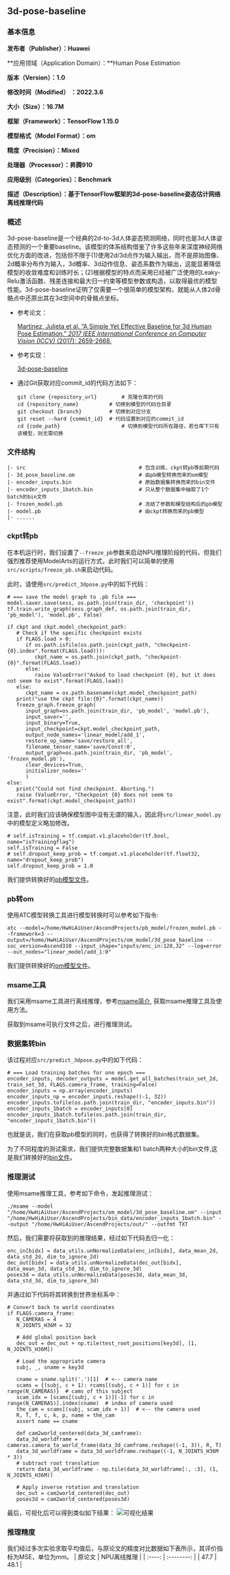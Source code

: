 ## 3d-pose-baseline

### 基本信息

**发布者（Publisher）：Huawei**

**应用领域（Application Domain）：**Human Pose Estimation

**版本（Version）：1.0**

**修改时间（Modified） ：2022.3.6**

**大小（Size）：16.7M**

**框架（Framework）：TensorFlow 1.15.0**

**模型格式（Model Format）：om**

**精度（Precision）：Mixed**

**处理器（Processor）：昇腾910**

**应用级别（Categories）：Benchmark**

**描述（Description）：基于TensorFlow框架的3d-pose-baseline姿态估计网络离线推理代码**

### 概述

3d-pose-baseline是一个经典的2d-to-3d人体姿态预测网络，同时也是3d人体姿态预测的一个重要baseline。该模型的体系结构借鉴了许多这些年来深度神经网络优化方面的改进，包括但不限于(1)使用2d/3d点作为输入输出，而不是原始图像、2d概率分布作为输入，3d概率、3d动作信息、姿态系数作为输出，这能显著降低模型的收敛难度和训练时长；(2)根据模型的特点而采用已经被广泛使用的Leaky-Relu激活函数、残差连接和最大归一约束等模型参数或构造，以取得最优的模型性能。3d-pose-baseline证明了仅需要一个很简单的模型架构，就能从人体2d骨骼点中还原出其在3d空间中的骨骼点坐标。

- 参考论文：

  [Martinez, Julieta et al. “A Simple Yet Effective Baseline for 3d Human Pose Estimation.” *2017 IEEE International Conference on Computer Vision (ICCV)* (2017): 2659-2668.](https://arxiv.org/pdf/1705.03098.pdf)

- 参考实现：

  [3d-pose-baseline](https://github.com/una-dinosauria/3d-pose-baseline)

- 通过Git获取对应commit_id的代码方法如下：

  ```
  git clone {repository_url}		# 克隆仓库的代码
  cd {repository_name}    		# 切换到模型的代码仓目录
  git checkout {branch}			# 切换到对应分支
  git reset --hard {commit_id}	# 代码设置到对应的commit_id
  cd {code_path}					# 切换到模型代码所在路径，若仓库下只有该模型，则无需切换
  ```

### 文件结构
  ```
  |- src                                     # 包含训练、ckpt转pb等前期代码
  |- 3d_pose_baseline.om                     # 由pb模型转换而来的om模型
  |- encoder_inputs.bin                      # 原始数据集转换而来的bin文件
  |- encoder_inputs_1batch.bin               # 只从整个数据集中抽取了1个batch的bin文件
  |- frozen_model.pb                         # 冻结了参数和模型结构后的pb模型
  |- model.pb                                # 由ckpt转换而来的pb模型
  |- ......
  ```

### ckpt转pb
在本机运行时，我们设置了`--freeze_pb`参数来启动NPU推理阶段的代码，但我们强烈推荐使用ModelArts的运行方式，此时我们可以简单的使用`src/scripts/freeze_pb.sh`来启动代码。

此时，请使用`src/predict_3dpose.py`中的如下代码：
```
# === save the model graph to .pb file ===
model.saver.save(sess, os.path.join(train_dir, 'checkpoint'))
tf.train.write_graph(sess.graph_def, os.path.join(train_dir, 'pb_model'), 'model.pb', False)

if ckpt and ckpt.model_checkpoint_path:
   # Check if the specific checkpoint exists
   if FLAGS.load > 0:
      if os.path.isfile(os.path.join(ckpt_path, "checkpoint-{0}.index".format(FLAGS.load))):
         ckpt_name = os.path.join(ckpt_path, "checkpoint-{0}".format(FLAGS.load))
      else:
         raise ValueError("Asked to load checkpoint {0}, but it does not seem to exist".format(FLAGS.load))
   else:
      ckpt_name = os.path.basename(ckpt.model_checkpoint_path)
   print("use the ckpt file:{0}".format(ckpt_name))
   freeze_graph.freeze_graph(
      input_graph=os.path.join(train_dir, 'pb_model', 'model.pb'),
      input_saver='',
      input_binary=True,
      input_checkpoint=ckpt.model_checkpoint_path,
      output_node_names='linear_model/add_1',
      restore_op_name='save/restore_all',
      filename_tensor_name='save/Const:0',
      output_graph=os.path.join(train_dir, 'pb_model', 'frozen_model.pb'),
      clear_devices=True,
      initializer_nodes=''
      )
else:
   print("Could not find checkpoint. Aborting.")
   raise (ValueError, "Checkpoint {0} does not seem to exist".format(ckpt.model_checkpoint_path))
```

注意，此时我们应该确保模型图中没有无谓的输入，因此将`src/linear_model.py`中的模型定义略加修改。
```
# self.isTraining = tf.compat.v1.placeholder(tf.bool, name="isTrainingflag")
self.isTraining = False
# self.dropout_keep_prob = tf.compat.v1.placeholder(tf.float32, name="dropout_keep_prob")
self.dropout_keep_prob = 1.0
```
我们提供转换好的[pb模型文件](https://pan.baidu.com/s/1AFCo5XTn4GifEJfMaFKqPQ?pwd=0795)。

### pb转om
使用ATC模型转换工具进行模型转换时可以参考如下指令:
```
atc --model=/home/HwHiAiUser/AscendProjects/pb_model/frozen_model.pb --framework=3 --output=/home/HwHiAiUser/AscendProjects/om_model/3d_pose_baseline --soc_version=Ascend310 --input_shape="inputs/enc_in:128,32" --log=error --out_nodes="linear_model/add_1:0"
```

我们提供转换好的[om模型文件](https://pan.baidu.com/s/1OGO7TYYSg2UoAIjPRBpcqw?pwd=0795)。

### msame工具
我们采用msame工具进行离线推理，参考[msame简介](https://gitee.com/ascend/tools/tree/master/msame), 获取msame推理工具及使用方法。

获取到msame可执行文件之后，进行推理测试。

### 数据集转bin
该过程对应`src/predict_3dpose.py`中的如下代码：
```
# === Load training batches for one epoch ===
encoder_inputs, decoder_outputs = model.get_all_batches(train_set_2d, train_set_3d, FLAGS.camera_frame, training=False)
encoder_inputs = np.array(encoder_inputs)
encoder_inputs_np = encoder_inputs.reshape((-1, 32))
encoder_inputs.tofile(os.path.join(train_dir, "encoder_inputs.bin"))
encoder_inputs_1batch = encoder_inputs[0]
encoder_inputs_1batch.tofile(os.path.join(train_dir, "encoder_inputs_1batch.bin"))
```
也就是说，我们在获取pb模型的同时，也获得了转换好的bin格式数据集。

为了不同程度的测试需求，我们提供完整数据集和1 batch两种大小的bin文件,这是我们转换好的[bin文件](https://pan.baidu.com/s/1XZHDUvW1bZKPxXDhmtMqlQ?pwd=0795)。

### 推理测试
使用msame推理工具，参考如下命令，发起推理测试：
```
./msame --model "/home/HwHiAiUser/AscendProjects/om_model/3d_pose_baseline.om" --input "/home/HwHiAiUser/AscendProjects/bin_data/encoder_inputs_1batch.bin" --output "/home/HwHiAiUser/AscendProjects/out/" --outfmt TXT
```
然后，我们需要将获取到的推理结果，经过如下代码去归一化：
```
enc_in[bidx] = data_utils.unNormalizeData(enc_in[bidx], data_mean_2d, data_std_2d, dim_to_ignore_2d)
dec_out[bidx] = data_utils.unNormalizeData(dec_out[bidx], data_mean_3d, data_std_3d, dim_to_ignore_3d)
poses3d = data_utils.unNormalizeData(poses3d, data_mean_3d, data_std_3d, dim_to_ignore_3d)
```
并通过如下代码将其转换到世界坐标系中：
```
# Convert back to world coordinates
if FLAGS.camera_frame:
   N_CAMERAS = 4
   N_JOINTS_H36M = 32

   # Add global position back
   dec_out = dec_out + np.tile(test_root_positions[key3d], [1, N_JOINTS_H36M])

   # Load the appropriate camera
   subj, _, sname = key3d

   cname = sname.split('.')[1]  # <-- camera name
   scams = {(subj, c + 1): rcams[(subj, c + 1)] for c in range(N_CAMERAS)}  # cams of this subject
   scam_idx = [scams[(subj, c + 1)][-1] for c in range(N_CAMERAS)].index(cname)  # index of camera used
   the_cam = scams[(subj, scam_idx + 1)]  # <-- the camera used
   R, T, f, c, k, p, name = the_cam
   assert name == cname

   def cam2world_centered(data_3d_camframe):
   data_3d_worldframe = cameras.camera_to_world_frame(data_3d_camframe.reshape((-1, 3)), R, T)
   data_3d_worldframe = data_3d_worldframe.reshape((-1, N_JOINTS_H36M * 3))
   # subtract root translation
   return data_3d_worldframe - np.tile(data_3d_worldframe[:, :3], (1, N_JOINTS_H36M))

   # Apply inverse rotation and translation
   dec_out = cam2world_centered(dec_out)
   poses3d = cam2world_centered(poses3d)
```
最后，可视化后可以得到类似如下结果：
![可视化结果](src/imgs/viz_example.png)

### 推理精度
我们经过多次实验求取平均值后，与原论文的精度对比数据如下表所示，其评价指标为MSE，单位为mm。
| 原论文 | NPU离线推理 |
| :----: | :--------: |
|  47.7  |    48.1    |
   
   
